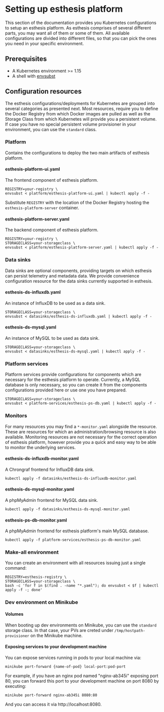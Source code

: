 # Setting up esthesis platform

This section of the documentation provides you Kubernetes configurations to setup an esthesis platform.
As esthesis comprises of several different parts, you may want all of them or some of them. All available
configurations are divided into different files, so that you can pick the ones you need in your
specific environment.

## Prerequisites
* A Kubernetes environment >= 1.15
* A shell with [envsubst](https://www.gnu.org/software/gettext/manual/html_node/envsubst-Invocation.html)

## Configuration resources
The esthesis configurations/deployments for Kubernetes are grouped into several categories as presented next.
Most resources, require you to define the Docker Registry from which Docker images are pulled as well as the
Storage Class from which Kubernetes will provide you a persistent volume. If case you have no special
persistent volume provisioner in your environment, you can use the `standard` class.

### Platform
Contains the configurations to deploy the two main artifacts of esthesis platform.

#### esthesis-platform-ui.yaml
The frontend component of esthesis platform.

```
REGISTRY=your-registry \
envsubst < platform/esthesis-platform-ui.yaml | kubectl apply -f -
```
Substitute `REGISTRY` with the location of the Docker Registry hosting the `esthesis-platform-server` container.

#### esthesis-platform-server.yaml
The backend component of esthesis platform.

```
REGISTRY=your-registry \
STORAGECLASS=your-storageclass \
envsubst < platform/esthesis-platform-server.yaml | kubectl apply -f -
```

### Data sinks
Data sinks are optional components, providing targets on which esthesis can persist telemetry and metadata data.
We provide convenience configuration resource for the data sinks currently supported in esthesis.

#### esthesis-ds-influxdb.yaml
An instance of InfluxDB to be used as a data sink.

```
STORAGECLASS=your-storageclass \
envsubst < datasinks/esthesis-ds-influxdb.yaml | kubectl apply -f -
```

#### esthesis-ds-mysql.yaml
An instance of MySQL to be used as data sink.

```
STORAGECLASS=your-storageclass \
envsubst < datasinks/esthesis-ds-mysql.yaml | kubectl apply -f -
```  

### Platform services
Platform services provide configurations for components which are necessary for the esthesis platform to operate.
Currently, a MySQL database is only necessary, so you can create it from the components configurations provided
here or use one you have prepared.

```
STORAGECLASS=your-storageclass \
envsubst < platform-services/esthesis-ps-db.yaml | kubectl apply -f -
```

### Monitors
For many resources you may find a `*-monitor.yaml` alongside the resource. These are resources for which
an administration/browsing resource is also available. Monitoring resources are not necessary for the 
correct operation of esthesis platform, however provide you a quick and easy way to be able to monitor
the underlying services.

#### esthesis-ds-influxdb-monitor.yaml
A Chrongraf frontend for InfluxDB data sink.
```
kubectl apply -f datasinks/esthesis-ds-influxdb-monitor.yaml
```

#### esthesis-ds-mysql-monitor.yaml
A phpMyAdmin frontend for MySQL data sink.
```
kubectl apply -f datasinks/esthesis-ds-mysql-monitor.yaml
```

#### esthesis-ps-db-monitor.yaml
A phpMyAdmin frontend for esthesis platform's main MySQL database.
```
kubectl apply -f platform-services/esthesis-ps-db-monitor.yaml
```

### Make-all environment
You can create an environment with all resources issuing just a single command:
```
REGISTRY=esthesis-registry \
STORAGECLASS=your-storageclass \
bash -c 'for f in $(find . -name "*.yaml"); do envsubst < $f | kubectl apply -f -; done'
```

### Dev environment on Minikube
#### Volumes
When booting up dev environments on Minikube, you can use the `standard` storage class. In that case,
your PVs are creted under `/tmp/hostpath-provisioner` on the Minikube machine.
#### Exposing services to your development machine
You can expose services running in pods to your local machine via:
```
minikube port-forward {name-of-pod} local-port:pod-port
```

For example, if you have an nginx pod named "nginx-ab345i" exposing port 80, you can forward this 
port to your development machine on port 8080 by executing:
```
minikube port-forward nginx-ab345i 8080:80
```
And you can access it via http://localhost:8080.